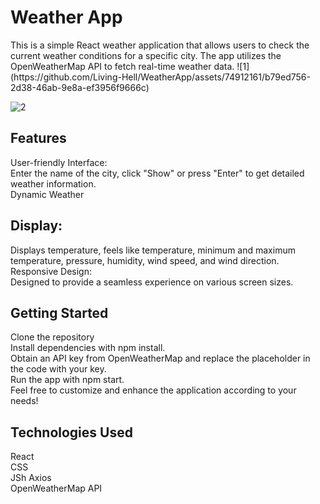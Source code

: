 <h1>Weather App</h1>
This is a simple React weather application that allows users to check the current weather conditions for a specific city. The app utilizes the OpenWeatherMap API to fetch real-time weather data.
![1](https://github.com/Living-Hell/WeatherApp/assets/74912161/b79ed756-2d38-46ab-9e8a-ef3956f9666c)

![2](https://github.com/Living-Hell/WeatherApp/assets/74912161/502f9ead-f801-487c-b1ec-c3a1220612bd)
<h2>Features </h2>
User-friendly Interface: <br>
Enter the name of the city, click "Show" or press "Enter" to get detailed weather information.<br>
Dynamic Weather <br>
<h2>
Display:<br>
</h2>
Displays temperature, feels like temperature, minimum and maximum temperature, pressure, humidity, wind speed, and wind direction.<br>
Responsive Design: <br>
Designed to provide a seamless experience on various screen sizes.<br>

<h2>
Getting Started<br>
</h2>
Clone the repository<br>
Install dependencies with npm install.<br>
Obtain an API key from OpenWeatherMap and replace the placeholder in the code with your key.<br>
Run the app with npm start.<br>
Feel free to customize and enhance the application according to your needs!<br>


<h2>
Technologies Used<br></h2>
React<br>
CSS<br>
JSh
Axios<br>
OpenWeatherMap API<br>
